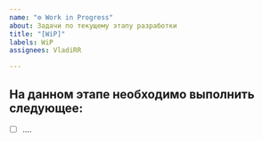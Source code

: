 ```yaml
---
name: "⚙️ Work in Progress"
about: Задачи по текущему этапу разработки
title: "[WiP]"
labels: WiP
assignees: VladiRR

---
```


## На данном этапе необходимо выполнить следующее:
- [ ] ....
